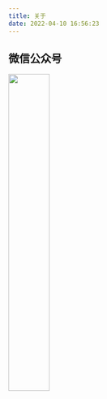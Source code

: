 ```yaml
---
title: 关于
date: 2022-04-10 16:56:23
---
```



## 微信公众号 
<img src="/assets/imgs/contacts/wechat_mp.jpg" width="40%" height="40%">











